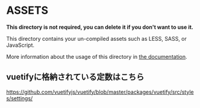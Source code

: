 # ASSETS

**This directory is not required, you can delete it if you don't want to use it.**

This directory contains your un-compiled assets such as LESS, SASS, or JavaScript.

More information about the usage of this directory in [the documentation](https://nuxtjs.org/guide/assets#webpacked).


## vuetifyに格納されている定数はこちら
https://github.com/vuetifyjs/vuetify/blob/master/packages/vuetify/src/styles/settings/